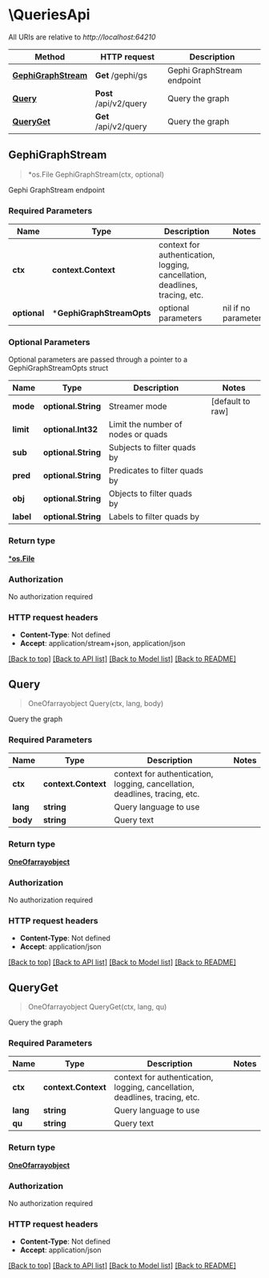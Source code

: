 # \QueriesApi

All URIs are relative to *http://localhost:64210*

Method | HTTP request | Description
------------- | ------------- | -------------
[**GephiGraphStream**](QueriesApi.md#GephiGraphStream) | **Get** /gephi/gs | Gephi GraphStream endpoint
[**Query**](QueriesApi.md#Query) | **Post** /api/v2/query | Query the graph
[**QueryGet**](QueriesApi.md#QueryGet) | **Get** /api/v2/query | Query the graph



## GephiGraphStream

> *os.File GephiGraphStream(ctx, optional)

Gephi GraphStream endpoint

### Required Parameters


Name | Type | Description  | Notes
------------- | ------------- | ------------- | -------------
**ctx** | **context.Context** | context for authentication, logging, cancellation, deadlines, tracing, etc.
 **optional** | ***GephiGraphStreamOpts** | optional parameters | nil if no parameters

### Optional Parameters

Optional parameters are passed through a pointer to a GephiGraphStreamOpts struct


Name | Type | Description  | Notes
------------- | ------------- | ------------- | -------------
 **mode** | **optional.String**| Streamer mode | [default to raw]
 **limit** | **optional.Int32**| Limit the number of nodes or quads | 
 **sub** | **optional.String**| Subjects to filter quads by | 
 **pred** | **optional.String**| Predicates to filter quads by | 
 **obj** | **optional.String**| Objects to filter quads by | 
 **label** | **optional.String**| Labels to filter quads by | 

### Return type

[***os.File**](*os.File.md)

### Authorization

No authorization required

### HTTP request headers

- **Content-Type**: Not defined
- **Accept**: application/stream+json, application/json

[[Back to top]](#) [[Back to API list]](../README.md#documentation-for-api-endpoints)
[[Back to Model list]](../README.md#documentation-for-models)
[[Back to README]](../README.md)


## Query

> OneOfarrayobject Query(ctx, lang, body)

Query the graph

### Required Parameters


Name | Type | Description  | Notes
------------- | ------------- | ------------- | -------------
**ctx** | **context.Context** | context for authentication, logging, cancellation, deadlines, tracing, etc.
**lang** | **string**| Query language to use | 
**body** | **string**| Query text | 

### Return type

[**OneOfarrayobject**](oneOf&lt;array,object&gt;.md)

### Authorization

No authorization required

### HTTP request headers

- **Content-Type**: Not defined
- **Accept**: application/json

[[Back to top]](#) [[Back to API list]](../README.md#documentation-for-api-endpoints)
[[Back to Model list]](../README.md#documentation-for-models)
[[Back to README]](../README.md)


## QueryGet

> OneOfarrayobject QueryGet(ctx, lang, qu)

Query the graph

### Required Parameters


Name | Type | Description  | Notes
------------- | ------------- | ------------- | -------------
**ctx** | **context.Context** | context for authentication, logging, cancellation, deadlines, tracing, etc.
**lang** | **string**| Query language to use | 
**qu** | **string**| Query text | 

### Return type

[**OneOfarrayobject**](oneOf&lt;array,object&gt;.md)

### Authorization

No authorization required

### HTTP request headers

- **Content-Type**: Not defined
- **Accept**: application/json

[[Back to top]](#) [[Back to API list]](../README.md#documentation-for-api-endpoints)
[[Back to Model list]](../README.md#documentation-for-models)
[[Back to README]](../README.md)


